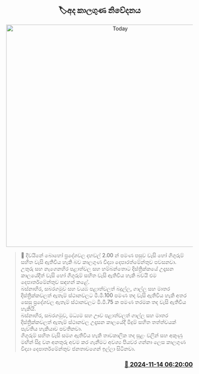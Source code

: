 <p align='center'><b><h2 align='center' title='Today's weather forecast'>🏷අද කාලගුණ නිවේදනය</h2></b></p>
<p align='center'><img src='https://helakuru.sgp1.cdn.digitaloceanspaces.com/esana/images/lib/weather-thumb-new-1[1].jpg' width='600' alt='Today's weather forecast'></p>

>📝 දිවයිනේ බොහෝ ප්‍රදේශවල දහවල් 2.00 න් පමණ පසුව වැසි හෝ ගිගුරුම් සහිත වැසි ඇතිවිය හැකි බව කාලගුණ විද්‍යා දෙපාරත්මේන්තුව පවසනවා.<br>උතුරු සහ නැගෙනහිර පළාත්වල සහ හම්බන්තොට දිස්ත්‍රික්කයේ උදෑසන කාලයේදීත් වැසි හෝ ගිගුරුම් සහිත වැසි ඇතිවිය හැකි බවයි එම දෙපාර්තමේන්තුව සඳහන් කළේ.<br>බස්නාහිර, සබරගමුව සහ වයඹ පළාත්වලත් බදුල්ල, ගාල්ල සහ මාතර දිස්ත්‍රික්කවලත් ඇතැම් ස්ථානවලට මි.මී.100 පමණ තද වැසි ඇතිවිය හැකි අතර සෙසු ප්‍රදේශවල ඇතැම් ස්ථානවලට මි.මී.75 ක පමණ තරමක තද වැසි ඇතිවිය හැකියි.<br>බස්නාහිර, සබරගමුව, මධ්‍යම සහ ඌව පළාත්වලත් ගාල්ල සහ මාතර දිස්ත්‍රික්කවලත් ඇතැම් ස්ථානවල උදෑසන කාලයේදී මීදුම් සහිත තත්ත්වයක් පැවතිය හැකියාව පවතිනවා.<br>ගිගුරුම් සහිත වැසි සමග ඇතිවිය හැකි තාවකාලික තද සුළං වලින් සහ අකුණු මඟින් සිදු වන අනතුරු අවම කර ගැනීමට අවශ්‍ය පියවර ගන්නා ලෙස කාලගුණ විද්‍යා දෙපාර්තමේන්තුව ජනතාවගෙන් ඉල්ලා සිටිනවා.<br>

<h3 align='right'><a href='https://www.helakuru.lk/esana/p/105021/'>📅 2024-11-14 06:20:00</a></h3>
